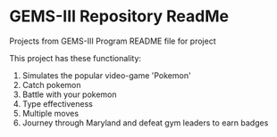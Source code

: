 # GEMS-III Repository ReadMe
Projects from GEMS-III Program
README file for project

This project has these functionality:

1. Simulates the popular video-game 'Pokemon'
2. Catch pokemon
3. Battle with your pokemon
4. Type effectiveness
5. Multiple moves
6. Journey through Maryland and defeat gym leaders to earn badges
